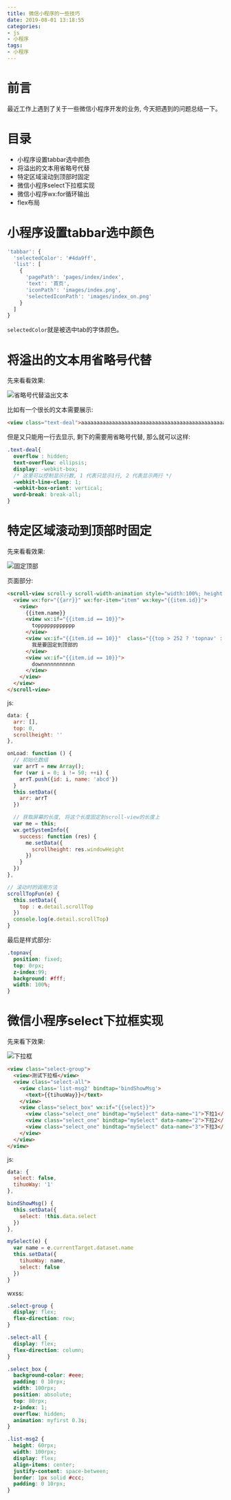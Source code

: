 ```yaml
---
title: 微信小程序的一些技巧
date: 2019-08-01 13:18:55
categories:
- js
- 小程序
tags:
- 小程序
---
```


# 前言

最近工作上遇到了关于一些微信小程序开发的业务, 今天把遇到的问题总结一下。

# 目录

* 小程序设置tabbar选中颜色
* 将溢出的文本用省略号代替
* 特定区域滚动到顶部时固定
* 微信小程序select下拉框实现
* 微信小程序wx:for循环输出
* flex布局

<!--more-->

# 小程序设置tabbar选中颜色

```js
'tabbar': {
  'selectedColor': '#4da9ff',
  'list': [
    {
      'pagePath': 'pages/index/index',
      'text': '首页',
      'iconPath': 'images/index.png',
      'selectedIconPath': 'images/index_on.png'
    }
  ]
}
```

`selectedColor`就是被选中tab的字体颜色。

# 将溢出的文本用省略号代替

先来看看效果:

![省略号代替溢出文本](/images/js/miniProgram/ellipsis.png)

比如有一个很长的文本需要展示:

```html
<view class="text-deal">aaaaaaaaaaaaaaaaaaaaaaaaaaaaaaaaaaaaaaaaaaaaaaaaaaaaaaaaaaaaaaaaaa</view>
```

但是又只能用一行去显示, 剩下的需要用省略号代替, 那么就可以这样:

```css
.text-deal{
  overflow : hidden;
  text-overflow: ellipsis;
  display: -webkit-box;
  /* 这里可以控制显示行数, 1 代表只显示1行, 2 代表显示两行 */
  -webkit-line-clamp: 1;
  -webkit-box-orient: vertical;
  word-break: break-all;
}
```


# 特定区域滚动到顶部时固定

先来看看效果:

![固定顶部](/images/js/miniProgram/miniprogramFixedTop.gif)

页面部分:

```html
<scroll-view scroll-y scroll-width-animation style="width:100%; height:{{scrollheight}}px" bindscroll="scrollTopFun">
  <view wx:for="{{arr}}" wx:for-item="item" wx:key="{{item.id}}">
    <view>
      {{item.name}}
      <view wx:if="{{item.id == 10}}">
        topppppppppppp
      </view>
      <view wx:if="{{item.id == 10}}"  class="{{top > 252 ? 'topnav' : ''}}">
        我是要固定到顶部的
      </view>
      <view wx:if="{{item.id == 10}}">
        downnnnnnnnnnn
      </view>
    </view>
  </view>
</scroll-view>
```

js:

```js
data: {
  arr: [],
  top: 0,
  scrollheight: ''
},

onLoad: function () {
  // 初始化数组
  var arrT = new Array();
  for (var i = 0; i != 50; ++i) {
    arrT.push({id: i, name: 'abcd'})
  }
  this.setData({
    arr: arrT
  })

  // 获取屏幕的长度, 将这个长度固定到scroll-view的长度上
  var me = this;
  wx.getSystemInfo({
    success: function (res) {
      me.setData({
        scrollheight: res.windowHeight
      })
    }
  })
},

// 滚动时的调用方法
scrollTopFun(e) {
  this.setData({
    top : e.detail.scrollTop
  })
  console.log(e.detail.scrollTop)
}
```

最后是样式部分:

```css
.topnav{
  position: fixed;
  top: 0rpx;
  z-index:99;
  background: #fff;
  width: 100%;
}
```

# 微信小程序select下拉框实现

先来看下效果:

![下拉框](/images/js/miniProgram/miniprogramSelect.gif)

```html
<view class="select-group">
  <view>测试下拉框</view>
  <view class="select-all">
    <view class='list-msg2' bindtap='bindShowMsg'>
      <text>{{tihuoWay}}</text>
    </view>
    <view class="select_box" wx:if="{{select}}">
      <view class="select_one" bindtap="mySelect" data-name="1">下拉1</view>
      <view class="select_one" bindtap="mySelect" data-name="2">下拉2</view>
      <view class="select_one" bindtap="mySelect" data-name="3">下拉3</view>
    </view>
  </view>
</view>
```

js:

```js
data: {
  select: false,
  tihuoWay: '1'
},

bindShowMsg() {
  this.setData({
    select: !this.data.select
  })
},

mySelect(e) {
  var name = e.currentTarget.dataset.name
  this.setData({
    tihuoWay: name,
    select: false
  })
}
```

wxss:

```css
.select-group {
  display: flex;
  flex-direction: row;
}

.select-all {
  display: flex;
  flex-direction: column;
}

.select_box {
  background-color: #eee;
  padding: 0 10rpx;
  width: 100rpx;
  position: absolute;
  top: 80rpx;
  z-index: 1;
  overflow: hidden;
  animation: myfirst 0.3s;
}

.list-msg2 {
  height: 60rpx;
  width: 100rpx;
  display: flex;
  align-items: center;
  justify-content: space-between;
  border: 1px solid #ccc;
  padding: 0 10rpx;
}
```
